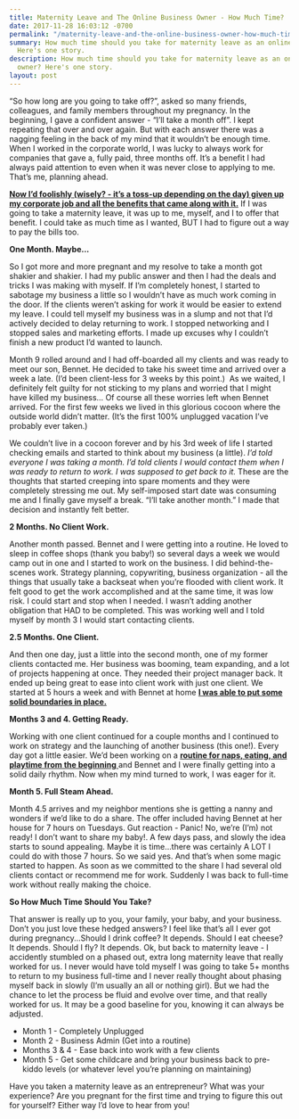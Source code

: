 ```yaml
---
title: Maternity Leave and The Online Business Owner - How Much Time?
date: 2017-11-28 16:03:12 -0700
permalink: "/maternity-leave-and-the-online-business-owner-how-much-time/"
summary: How much time should you take for maternity leave as an online business owner?
  Here's one story.
description: How much time should you take for maternity leave as an online business
  owner? Here's one story.
layout: post
---
```

“So how long are you going to take off?”, asked so many friends, colleagues, and family members throughout my pregnancy. In the beginning, I gave a confident answer - “I’ll take a month off”. I kept repeating that over and over again. But with each answer there was a nagging feeling in the back of my mind that it wouldn’t be enough time. When I worked in the corporate world, I was lucky to always work for companies that gave a, fully paid, three months off. It’s a benefit I had always paid attention to even when it was never close to applying to me. That’s me, planning ahead.

[**Now I’d foolishly (wisely? - it’s a toss-up depending on the day) given up my corporate job and all the benefits that came along with it.**](http://nestingyourbusiness.com/the-siren-call-of-a-corporate-job/ "Nesting Your Business The Siren Call of a Corporate Job") If I was going to take a maternity leave, it was up to me, myself, and I to offer that benefit. I could take as much time as I wanted, BUT I had to figure out a way to pay the bills too.

**One Month. Maybe...**

So I got more and more pregnant and my resolve to take a month got shakier and shakier. I had my public answer and then I had the deals and tricks I was making with myself. If I’m completely honest, I started to sabotage my business a little so I wouldn’t have as much work coming in the door. If the clients weren’t asking for work it would be easier to extend my leave. I could tell myself my business was in a slump and not that I’d actively decided to delay returning to work. I stopped networking and I stopped sales and marketing efforts. I made up excuses why I couldn’t finish a new product I’d wanted to launch.

Month 9 rolled around and I had off-boarded all my clients and was ready to meet our son, Bennet. He decided to take his sweet time and arrived over a week a late. (I’d been client-less for 3 weeks by this point.)  As we waited, I definitely felt guilty for not sticking to my plans and worried that I might have killed my business… Of course all these worries left when Bennet arrived. For the first few weeks we lived in this glorious cocoon where the outside world didn’t matter. (It’s the first 100% unplugged vacation I’ve probably ever taken.)

We couldn’t live in a cocoon forever and by his 3rd week of life I started checking emails and started to think about my business (a little). _I’d told everyone I was taking a month. I’d told clients I would contact them when I was ready to return to work. I was supposed to get back to it._ These are the thoughts that started creeping into spare moments and they were completely stressing me out. My self-imposed start date was consuming me and I finally gave myself a break. “I’ll take another month.” I made that decision and instantly felt better.

**2 Months. No Client Work.**

Another month passed. Bennet and I were getting into a routine. He loved to sleep in coffee shops (thank you baby!) so several days a week we would camp out in one and I started to work on the business. I did behind-the-scenes work. Strategy planning, copywriting, business organization - all the things that usually take a backseat when you’re flooded with client work. It felt good to get the work accomplished and at the same time, it was low risk. I could start and stop when I needed. I wasn’t adding another obligation that HAD to be completed. This was working well and I told myself by month 3 I would start contacting clients.

**2.5 Months. One Client.**

And then one day, just a little into the second month, one of my former clients contacted me. Her business was booming, team expanding, and a lot of projects happening at once. They needed their project manager back. It ended up being great to ease into client work with just one client. We started at 5 hours a week and with Bennet at home [**I was able to put some solid boundaries in place.**](http://nestingyourbusiness.com/working-with-a-baby-at-home-made-me-a-better-business-owner/ "Nesting Your Business Working With a Baby at Home Made Me a Better Business Owner")

**Months 3 and 4. Getting Ready.**

Working with one client continued for a couple months and I continued to work on strategy and the launching of another business (this one!). Every day got a little easier. We’d been working on a [**routine for naps, eating, and playtime from the beginning** ](http://nestingyourbusiness.com/can-you-work-with-a-baby-at-home-with-no-childcare/ "Nesting Your Business Can You Work With a Baby at Home With No Childcare?")and Bennet and I were finally getting into a solid daily rhythm. Now when my mind turned to work, I was eager for it.

**Month 5. Full Steam Ahead.**

Month 4.5 arrives and my neighbor mentions she is getting a nanny and wonders if we’d like to do a share. The offer included having Bennet at her house for 7 hours on Tuesdays. Gut reaction - Panic! No, we’re (I’m) not ready! I don’t want to share my baby!. A few days pass, and slowly the idea starts to sound appealing. Maybe it is time…there was certainly A LOT I could do with those 7 hours. So we said yes. And that’s when some magic started to happen. As soon as we committed to the share I had several old clients contact or recommend me for work. Suddenly I was back to full-time work without really making the choice.

**So How Much Time Should You Take?**

That answer is really up to you, your family, your baby, and your business. Don’t you just love these hedged answers? I feel like that’s all I ever got during pregnancy...Should I drink coffee? It depends. Should I eat cheese? It depends. Should I fly? It depends. Ok, but back to maternity leave - I accidently stumbled on a phased out, extra long maternity leave that really worked for us. I never would have told myself I was going to take 5+ months to return to my business full-time and I never really thought about phasing myself back in slowly (I’m usually an all or nothing girl). But we had the chance to let the process be fluid and evolve over time, and that really worked for us. It may be a good baseline for you, knowing it can always be adjusted.

* Month 1 - Completely Unplugged
* Month 2 - Business Admin (Get into a routine)
* Months 3 & 4 - Ease back into work with a few clients
* Month 5 - Get some childcare and bring your business back to pre-kiddo levels (or whatever level you’re planning on maintaining)

Have you taken a maternity leave as an entrepreneur? What was your experience? Are you pregnant for the first time and trying to figure this out for yourself? Either way I’d love to hear from you!